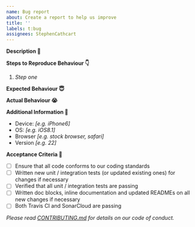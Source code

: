 ```yaml
---
name: Bug report
about: Create a report to help us improve
title: ''
labels: t:bug
assignees: StephenCathcart
---
```


**Description :thinking:**

**Steps to Reproduce Behaviour :point_down:**

1. *Step one*

**Expected Behaviour :innocent:**

**Actual Behaviour :sob:**

**Additional Information :monocle_face:**

 - Device: *[e.g. iPhone6]*
 - OS: *[e.g. iOS8.1]*
 - Browser *[e.g. stock browser, safari]*
 - Version *[e.g. 22]*

**Acceptance Criteria :tada:**

- [ ] Ensure that all code conforms to our coding standards
- [ ] Written new unit / integration tests (or updated existing ones) for changes if necessary
- [ ] Verified that all unit / integration tests are passing
- [ ] Written doc blocks, inline documentation and updated READMEs on all new changes if necessary
- [ ] Both Travis CI and SonarCloud are passing

*Please read [CONTRIBUTING.md](https://github.com/the-pragmatic-dev/meco-api/blob/master/CONTRIBUTING.md) for details on our code of conduct.*
